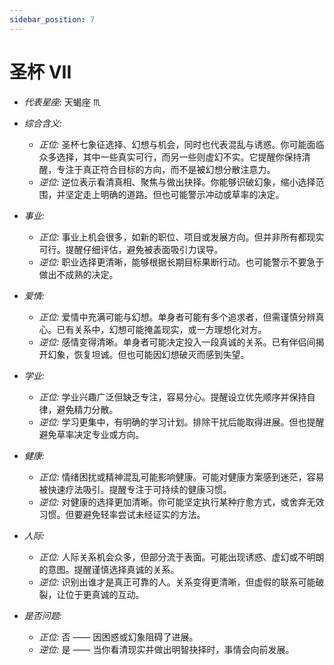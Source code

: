 ```yaml
---
sidebar_position: 7
---
```


# 圣杯 VII

- *代表星座:* 天蝎座 ♏️
- *综合含义:* 
  - *正位:* 圣杯七象征选择、幻想与机会，同时也代表混乱与诱惑。你可能面临众多选择，其中一些真实可行，而另一些则虚幻不实。它提醒你保持清醒，专注于真正符合目标的方向，而不是被幻想分散注意力。
  - *逆位:* 逆位表示看清真相、聚焦与做出抉择。你能够识破幻象，缩小选择范围，并坚定走上明确的道路。但也可能警示冲动或草率的决定。
    
- *事业:* 
  - *正位:* 事业上机会很多，如新的职位、项目或发展方向。但并非所有都现实可行。提醒仔细评估，避免被表面吸引力误导。
  - *逆位:* 职业选择更清晰，能够根据长期目标果断行动。也可能警示不要急于做出不成熟的决定。
    
- *爱情:* 
  - *正位:* 爱情中充满可能与幻想。单身者可能有多个追求者，但需谨慎分辨真心。已有关系中，幻想可能掩盖现实，或一方理想化对方。
  - *逆位:* 感情变得清晰。单身者可能决定投入一段真诚的关系。已有伴侣间揭开幻象，恢复坦诚。但也可能因幻想破灭而感到失望。
    
- *学业:* 
  - *正位:* 学业兴趣广泛但缺乏专注，容易分心。提醒设立优先顺序并保持自律，避免精力分散。
  - *逆位:* 学习更集中，有明确的学习计划。排除干扰后能取得进展。但也提醒避免草率决定专业或方向。
    
- *健康:* 
  - *正位:* 情绪困扰或精神混乱可能影响健康。可能对健康方案感到迷茫，容易被快速疗法吸引。提醒专注于可持续的健康习惯。
  - *逆位:* 对健康的选择更加清晰。你可能坚定执行某种疗愈方式，或舍弃无效习惯。但要避免轻率尝试未经证实的方法。
    
- *人际:* 
  - *正位:* 人际关系机会众多，但部分流于表面。可能出现诱惑、虚幻或不明朗的意图。提醒谨慎选择真诚的关系。
  - *逆位:* 识别出谁才是真正可靠的人。关系变得更清晰，但虚假的联系可能破裂，让位于更真诚的互动。

    
- *是否问题:* 
  - *正位:* 否 —— 因困惑或幻象阻碍了进展。
  - *逆位:* 是 —— 当你看清现实并做出明智抉择时，事情会向前发展。
